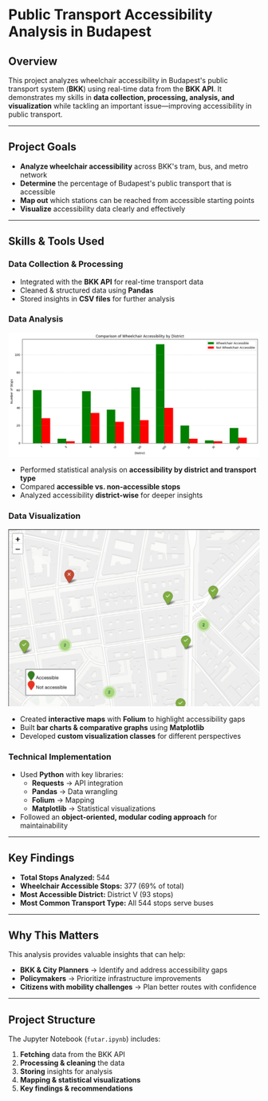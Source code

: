 # Public Transport Accessibility Analysis in Budapest  

## Overview
This project analyzes wheelchair accessibility in Budapest's public transport system (**BKK**) using real-time data from the **BKK API**. It demonstrates my skills in **data collection, processing, analysis, and visualization** while tackling an important issue—improving accessibility in public transport.  

---

## Project Goals
- **Analyze wheelchair accessibility** across BKK's tram, bus, and metro network
- **Determine** the percentage of Budapest's public transport that is accessible
- **Map out** which stations can be reached from accessible starting points
- **Visualize** accessibility data clearly and effectively

---

## Skills & Tools Used
### **Data Collection & Processing**
- Integrated with the **BKK API** for real-time transport data  
- Cleaned & structured data using **Pandas**  
- Stored insights in **CSV files** for further analysis  

### **Data Analysis**
![pyplot-wheelchair](wheelchair.png)
- Performed statistical analysis on **accessibility by district and transport type**  
- Compared **accessible vs. non-accessible stops**  
- Analyzed accessibility **district-wise** for deeper insights  

### **Data Visualization**
![folium-map](wheelchair-map.png)
- Created **interactive maps** with **Folium** to highlight accessibility gaps  
- Built **bar charts & comparative graphs** using **Matplotlib**  
- Developed **custom visualization classes** for different perspectives  

### **Technical Implementation**
- Used **Python** with key libraries:
  - **Requests** → API integration  
  - **Pandas** → Data wrangling  
  - **Folium** → Mapping  
  - **Matplotlib** → Statistical visualizations  
- Followed an **object-oriented, modular coding approach** for maintainability  

---

## Key Findings
- **Total Stops Analyzed:** 544  
- **Wheelchair Accessible Stops:** 377 (69% of total)  
- **Most Accessible District:** District V (93 stops)  
- **Most Common Transport Type:** All 544 stops serve buses  

---

## Why This Matters
This analysis provides valuable insights that can help:
- **BKK & City Planners** → Identify and address accessibility gaps  
- **Policymakers** → Prioritize infrastructure improvements  
- **Citizens with mobility challenges** → Plan better routes with confidence  

---

## Project Structure
The Jupyter Notebook (`futar.ipynb`) includes:
1. **Fetching** data from the BKK API
2. **Processing & cleaning** the data
3. **Storing** insights for analysis
4. **Mapping & statistical visualizations**
5. **Key findings & recommendations**
